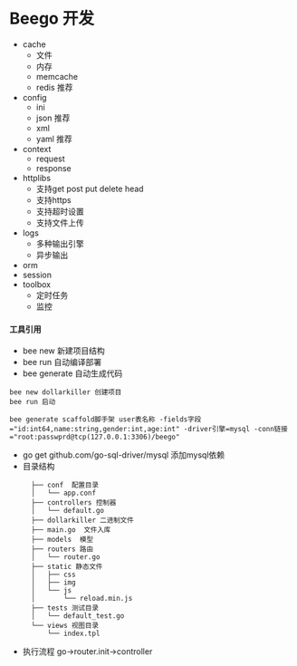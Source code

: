 Beego 开发
===
- cache
  - 文件
  - 内存
  - memcache
  - redis 推荐
- config
  - ini
  - json 推荐
  - xml
  - yaml 推荐
- context
  - request
  - response
- httplibs
  - 支持get post put delete head
  - 支持https
  - 支持超时设置
  - 支持文件上传
- logs
  - 多种输出引擎
  - 异步输出
- orm
- session
- toolbox
  - 定时任务
  - 监控
#### 工具引用
- bee new 新建项目结构
- bee run 自动编译部署
- bee generate 自动生成代码
```
bee new dollarkiller 创建项目
bee run 启动

bee generate scaffold脚手架 user表名称 -fields字段="id:int64,name:string,gender:int,age:int" -driver引擎=mysql -conn链接="root:passwprd@tcp(127.0.0.1:3306)/beego"
```
- go get github.com/go-sql-driver/mysql 添加mysql依赖
- 目录结构
  ```
    ├── conf  配置目录
    │   └── app.conf
    ├── controllers 控制器
    │   └── default.go
    ├── dollarkiller 二进制文件
    ├── main.go  文件入库
    ├── models  模型
    ├── routers 路由
    │   └── router.go
    ├── static 静态文件
    │   ├── css
    │   ├── img
    │   └── js
    │       └── reload.min.js
    ├── tests 测试目录
    │   └── default_test.go
    └── views 视图目录
        └── index.tpl

  ```
- 执行流程 go->router.init->controller
